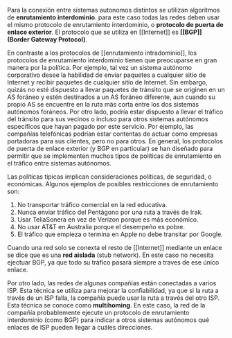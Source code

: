 Para la conexión entre sistemas autonomos distintos se utilizan algoritmos de **enrutamiento interdominio**. para este caso todas las redes deben usar el mismo protocolo de enrutamiento interdominio, o **protocolo de puerta de enlace exterior**. El protocolo que se utiliza en [[Internet]] es **[[BGP]] (Border Gateway Protocol)**.

En contraste a los protocolos de [[enrutamiento intradominio]], los protocolos de enrutamiento interdominio tienen que preocuparse en gran manera por la política. Por ejemplo, tal vez un sistema autónomo corporativo desee la habilidad de enviar paquetes a cualquier sitio de Internet y recibir paquetes de cualquier sitio de Internet. Sin embargo, quizás no esté dispuesto a llevar paquetes de tránsito que se originen en un AS foráneo y estén destinados a un AS foráneo diferente, aun cuando su propio AS se encuentre en la ruta más corta entre los dos sistemas autónomos foráneos. Por otro lado, podría estar dispuesto a llevar el tráfico del tránsito para sus vecinos o incluso para otros sistemas autónomos específicos que hayan pagado por este servicio. Por ejemplo, las compañías telefónicas podrían estar contentas de actuar como empresas portadoras para sus clientes, pero no para otros. En general, los protocolos de puerta de enlace exterior (y BGP en particular) se han diseñado para permitir que se implementen muchos tipos de políticas de enrutamiento en el tráfico entre sistemas autónomos.

Las políticas típicas implican consideraciones políticas, de seguridad, o económicas. Algunos ejemplos de posibles restricciones de enrutamiento son:
1. No transportar tráfico comercial en la red educativa. 
2. Nunca enviar tráfico del Pentágono por una ruta a través de Irak. 
3. Usar TeliaSonera en vez de Verizon porque es más económico. 
4. No usar AT&T en Australia porque el desempeño es pobre. 
5. El tráfico que empieza o termina en Apple no debe transitar por Google.

Cuando una red solo se conexta el resto de [[Internet]] mediante un enlace se dice que es una **red aislada** (stub network). En este caso no necesita ejectuar BGP, ya que todo su tráfico pasará siempre a traves de ese único enlace.

Por otro lado, las redes de algunas compañías están conectadas a varios ISP. Esta técnica se utiliza para mejorar la confiabilidad, ya que si la ruta a través de un ISP falla, la compañía puede usar la ruta a través del otro ISP. Esta técnica se conoce como **multihoming**. En este caso, la red de la compañía probablemente ejecute un protocolo de enrutamiento interdominio (como BGP) para indicar a otros sistemas autónomos qué enlaces de ISP pueden llegar a cuáles direcciones.